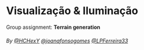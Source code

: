 # Visualização & Iluminação

Group assignment: **Terrain generation**

###### By [@HCHexY](https://github.com/HCHexY) [@joanafonsogomes]( https://github.com/joanafonsogomes) [@LPFerreira33](https://github.com/LPFerreira33)
